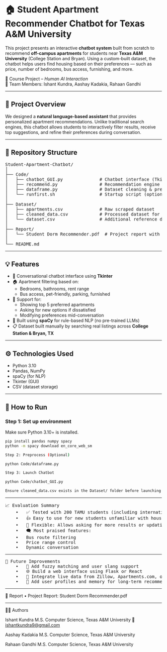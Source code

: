 # 🏠 Student Apartment Recommender Chatbot for Texas A&M University

This project presents an interactive **chatbot system** built from scratch to recommend **off-campus apartments** for students near **Texas A&M University** (College Station and Bryan). Using a custom-built dataset, the chatbot helps users find housing based on their preferences — such as price, number of bedrooms, bus access, furnishing, and more.

📘 Course Project – *Human AI Interaction*  
👥 Team Members: Ishant Kundra, Aashay Kadakia, Rahaan Gandhi

---

## 🤖 Project Overview

We designed a **natural language-based assistant** that provides personalized apartment recommendations. Unlike traditional search engines, this chatbot allows students to interactively filter results, receive top suggestions, and refine their preferences during conversation.

---

## 📂 Repository Structure

<pre>
Student-Apartment-Chatbot/
│
├── Code/                   
│   ├── chatbot_GUI.py              # Chatbot interface (Tkinter GUI)
│   ├── recommend.py                # Recommendation engine logic
│   ├── dataframe.py                # Dataset cleaning & preprocessing
│   └── runfirst.sh                 # Startup script (optional)
│
├── Dataset/
│   ├── apartments.csv              # Raw scraped dataset
│   ├── cleaned_data.csv            # Processed dataset for chatbot
│   └── dataset.csv                 # Additional reference data
│
├── Report/
│   └── Student Dorm Recommender.pdf  # Project report with design, flow, evaluation
│
└── README.md
</pre>

---

## 💡 Features

- 💬 Conversational chatbot interface using **Tkinter**
- 🏠 Apartment filtering based on:
  - Bedrooms, bathrooms, rent range
  - Bus access, pet-friendly, parking, furnished
- 🔄 Support for:
  - Showing top 5 preferred apartments
  - Asking for new options if dissatisfied
  - Modifying preferences mid-conversation
- 🧠 Built using **spaCy** for rule-based NLP (no pre-trained LLMs)
- 📋 Dataset built manually by searching real listings across **College Station & Bryan, TX**

---

## ⚙️ Technologies Used

- Python 3.10  
- Pandas, NumPy  
- spaCy (for NLP)  
- Tkinter (GUI)  
- CSV (dataset storage)

---

## 🚀 How to Run

### Step 1: Set up environment
Make sure Python 3.10+ is installed.

```bash
pip install pandas numpy spacy
python -m spacy download en_core_web_sm

Step 2: Preprocess (Optional)

python Code/dataframe.py

Step 3: Launch Chatbot

python Code/chatbot_GUI.py

Ensure cleaned_data.csv exists in the Dataset/ folder before launching the chatbot.
```
---
<pre>
📈 Evaluation Summary
	•	✅ Tested with 200 TAMU students (including international students)
	•	👍 Easy to use for new students unfamiliar with housing options
	•	🔄 Flexible: Allows asking for more results or updating preferences
	•	🗨️ Most praised features:
	•	Bus route filtering
	•	Price range control
	•	Dynamic conversation
</pre>
---
<pre>
🚧 Future Improvements
	•	🤝 Add fuzzy matching and user slang support
	•	🌐 Build a web interface using Flask or React
	•	📍 Integrate live data from Zillow, Apartments.com, or Google Maps
	•	🧠 Add user profiles and memory for long-term recommendations
</pre>
---

📄 Report
	•	Project Report: Student Dorm Recommender.pdf

---

👨‍💻 Authors

Ishant Kundra
M.S. Computer Science, Texas A&M University
📧 ishantkundra9@gmail.com

Aashay Kadakia
M.S. Computer Science, Texas A&M University

Rahaan Gandhi
M.S. Computer Science, Texas A&M University

